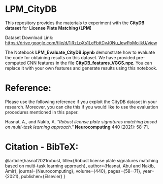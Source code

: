 # LPM_CityDB
This repository provides the materials to experiment with the **CityDB dataset** for **License Plate Matching (LPM)**

Dataset Download Link: https://drive.google.com/file/d/1iRzLpXs1LeFbttDvJ0Nu_lewPoMollkU/view

The Notebook **LPM_Evaluate_CityDB.ipynb** demonstrate how to evaluate the code for obtaining results on this dataset. We have provided pre-computed CNN features in the file **CityDB_features_VGGS.npz**. You can replace it with your own features and generate results using this notebook.

# Reference: 
Please use the following reference if you exploit the CityDB dataset in your research. Moreover, you can cite this if you would like to use the evaluation procedures mentioned in this paper.

Hasnat, A., and Nakib, A. _"Robust license plate signatures matching based on multi-task learning approach."_ **Neurocomputing** 440 (2021): 58-71.


# Citation - BibTeX:
@article{hasnat2021robust,
  title={Robust license plate signatures matching based on multi-task learning approach},
  author={Hasnat, Abul and Nakib, Amir},
  journal={Neurocomputing},
  volume={440},
  pages={58--71},
  year={2021},
  publisher={Elsevier}
}
